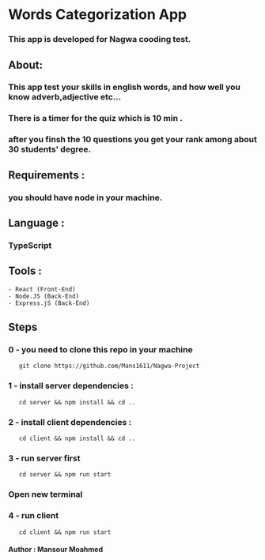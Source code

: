 # Words Categorization App

### This app is developed for Nagwa cooding test.
## About:
### This app test your skills in english words, and how well you know adverb,adjective etc... 
### There is a timer for the quiz which is 10 min . 
### after you finsh the 10 questions you get your rank  among about 30 students' degree.
## Requirements :
### you should have node in your machine.
## Language :  
### TypeScript

## Tools : 
    - React (Front-End)
    - Node.JS (Back-End)
    - Express.jS (Back-End)
## Steps
 ### 0 - you need to clone this repo in your machine 
 ```
    git clone https://github.com/Mans1611/Nagwa-Project
 ``` 

 ### 1 - install server dependencies : 
 ```
    cd server && npm install && cd ..
 ``` 
 ### 2 - install client dependencies : 
 ```
    cd client && npm install && cd .. 
 ``` 
 ### 3 - run server first 
 ```
    cd server && npm run start 
 ``` 
### Open new terminal 
 ### 4 - run client  
 ```
    cd client && npm run start 
 ``` 



#### Author : Mansour Moahmed


